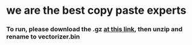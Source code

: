 # we are the best copy paste experts
### To run, please download the .gz [at this link](https://drive.google.com/file/d/0B7XkCwpI5KDYNlNUTTlSS21pQmM/edit?resourcekey=0-wjGZdNAUop6WykTtMip30g), then unzip and rename to vectorizer.bin 